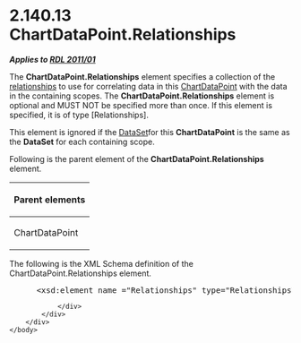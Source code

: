 <html dir="LTR" xmlns:mshelp="http://msdn.microsoft.com/mshelp" xmlns:ddue="http://ddue.schemas.microsoft.com/authoring/2003/5" xmlns:xlink="http://www.w3.org/1999/xlink" xmlns:tool="http://www.microsoft.com/tooltip">
    <head>
        <meta http-equiv="Content-Type" content="text/html; CHARSET=utf-8"></meta>
        <meta name="save" content="history"></meta>
        <title>2.140.13 ChartDataPoint.Relationships</title>
        <xml>
            <mshelp:toctitle title="2.140.13 ChartDataPoint.Relationships"></mshelp:toctitle>
            <mshelp:rltitle title="[MS-RDL]: ChartDataPoint.Relationships"></mshelp:rltitle>
            <mshelp:keyword index="A" term="63db432a-4d3b-4a84-905b-f6899d546c01"></mshelp:keyword>
            <mshelp:attr name="DCSext.ContentType" value="open specification"></mshelp:attr>
            <mshelp:attr name="AssetID" value="63db432a-4d3b-4a84-905b-f6899d546c01"></mshelp:attr>
            <mshelp:attr name="TopicType" value="kbRef"></mshelp:attr>
            <mshelp:attr name="DCSext.Title" value="[MS-RDL]: ChartDataPoint.Relationships" />
        </xml>
    </head>
    <body>
        <div id="header">
            <h1 class="heading">2.140.13 ChartDataPoint.Relationships</h1>
        </div>
        <div id="mainSection">
            <div id="mainBody">
                <div id="allHistory" class="saveHistory"></div>
                <div id="sectionSection0" class="section" name="collapseableSection">
                    

<p><b><i>Applies to </i></b><a href="bf2bab1a-b608-4bcc-b718-1cc1baa9579c.htm"><b><i>RDL 2011/01</i></b></a></p>

<p>The <b>ChartDataPoint.Relationships</b> element specifies a
collection of the <a href="b2482b3f-74ab-4ca8-a9e5-c07955011743.htm#gt_2913b24a-aa1a-42cb-8b80-047821e296cb">relationships</a>
to use for correlating data in this <a href="86cf2a9b-4610-4ffe-8fff-16480a7bf6a4.htm">ChartDataPoint</a> with the
data in the containing scopes. The <b>ChartDataPoint.Relationships</b> element
is optional and MUST NOT be specified more than once. If this element is
specified, it is of type [Relationships].</p>

<p>This element is ignored if the <a href="a14782b0-2e2f-4305-83a3-3de3fd750b6a.htm">DataSet</a>for this <b>ChartDataPoint</b>
is the same as the <b>DataSet</b> for each containing scope.</p>

<p>Following is the parent element of the <b>ChartDataPoint.Relationships</b>
element.</p>

<table>
 <thead>
  <tr>
   <th>
   <p>Parent elements</p>
   </th>
  </tr>
 </thead>
 <tr>
  <td>
  <p>ChartDataPoint</p>
  </td>
 </tr>
</table>

<p>The following is the XML Schema definition of the
ChartDataPoint.Relationships element.</p>

<dl>
<dd>
<div><pre> &lt;xsd:element name =&quot;Relationships&quot; type=&quot;RelationshipsType&quot; minOccurs=&quot;0&quot; /&gt;
</pre></div>
</dd></dl>


                </div>
            </div>
        </div>
    </body>
</html>
